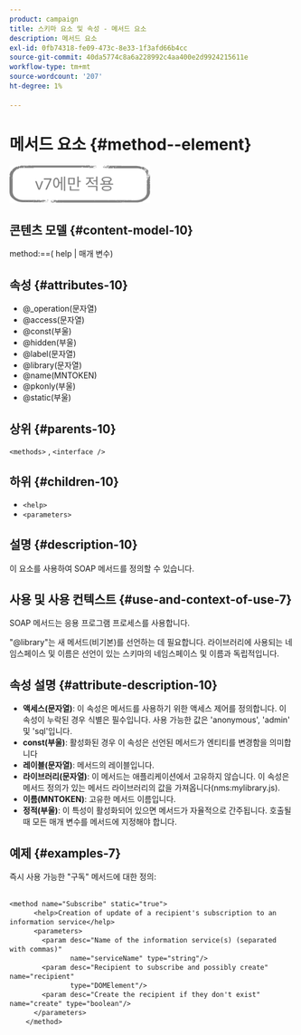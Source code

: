 ```yaml
---
product: campaign
title: 스키마 요소 및 속성 - 메서드 요소
description: 메서드 요소
exl-id: 0fb74318-fe09-473c-8e33-1f3afd66b4cc
source-git-commit: 40da5774c8a6a228992c4aa400e2d9924215611e
workflow-type: tm+mt
source-wordcount: '207'
ht-degree: 1%

---
```


# 메서드 요소 {#method--element}

![](../../../assets/v7-only.svg)

## 콘텐츠 모델 {#content-model-10}

method:==( help | 매개 변수)

## 속성 {#attributes-10}

* @_operation(문자열)
* @access(문자열)
* @const(부울)
* @hidden(부울)
* @label(문자열)
* @library(문자열)
* @name(MNTOKEN)
* @pkonly(부울)
* @static(부울)

## 상위 {#parents-10}

`<methods>`  ,  `<interface />`

## 하위 {#children-10}

* `<help>`
* `<parameters>`

## 설명 {#description-10}

이 요소를 사용하여 SOAP 메서드를 정의할 수 있습니다.

## 사용 및 사용 컨텍스트 {#use-and-context-of-use-7}

SOAP 메서드는 응용 프로그램 프로세스를 사용합니다.

&quot;@library&quot;는 새 메서드(비기본)를 선언하는 데 필요합니다. 라이브러리에 사용되는 네임스페이스 및 이름은 선언이 있는 스키마의 네임스페이스 및 이름과 독립적입니다.

## 속성 설명 {#attribute-description-10}

* **액세스(문자열)**: 이 속성은 메서드를 사용하기 위한 액세스 제어를 정의합니다. 이 속성이 누락된 경우 식별은 필수입니다. 사용 가능한 값은 &#39;anonymous&#39;, &#39;admin&#39; 및 &#39;sql&#39;입니다.
* **const(부울)**: 활성화된 경우 이 속성은 선언된 메서드가 엔티티를 변경함을 의미합니다
* **레이블(문자열)**: 메서드의 레이블입니다.
* **라이브러리(문자열)**: 이 메서드는 애플리케이션에서 고유하지 않습니다. 이 속성은 메서드 정의가 있는 메서드 라이브러리의 값을 가져옵니다(nms:mylibrary.js).
* **이름(MNTOKEN)**: 고유한 메서드 이름입니다.
* **정적(부울)**: 이 특성이 활성화되어 있으면 메서드가 자율적으로 간주됩니다. 호출될 때 모든 매개 변수를 메서드에 지정해야 합니다.

## 예제 {#examples-7}

즉시 사용 가능한 &quot;구독&quot; 메서드에 대한 정의:

```
 
<method name="Subscribe" static="true">
      <help>Creation of update of a recipient's subscription to an information service</help>
      <parameters>
        <param desc="Name of the information service(s) (separated with commas)"
               name="serviceName" type="string"/>
        <param desc="Recipient to subscribe and possibly create" name="recipient"
               type="DOMElement"/>
        <param desc="Create the recipient if they don't exist" name="create" type="boolean"/>
      </parameters>     
    </method>
```
